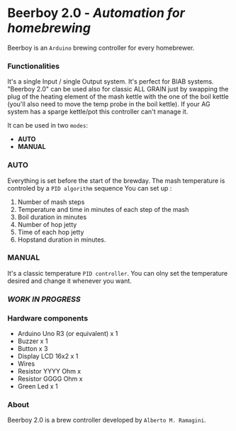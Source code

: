 # Beerboy 2.0  - *Automation for homebrewing*

Beerboy is an `Arduino` brewing controller for every homebrewer.

### Functionalities

It's a single Input / single Output system.  It's perfect for 
BIAB systems. "Beerboy 2.0" can be used also for classic ALL GRAIN just by 
swapping the plug of the heating element of the mash kettle 
with the one of the boil kettle (you'll also need to move the
temp probe in the boil kettle). If your AG system has a sparge kettle/pot 
this controller can't manage it.

It can be used in two `modes`:
* __AUTO__
* __MANUAL__
### AUTO
Everything is set before the start of the brewday. The mash temperature is controled by 
a `PID algorithm` sequence
You can set up : 
1. Number of mash steps 
2. Temperature and time in minutes of each step of the mash 
3. Boil duration in minutes 
4. Number of hop jetty 
5. Time of each hop jetty 
6. Hopstand duration in minutes.

### MANUAL
It's a classic temperature `PID controller`. You can olny set the 
temperature desired and change it whenever you want.
### *WORK IN PROGRESS*
### Hardware components
* Arduino Uno R3 (or equivalent) x 1
* Buzzer x 1
* Button x 3
* Display LCD 16x2 x 1
* Wires
* Resistor YYYY Ohm x 
* Resistor GGGG Ohm x 
* Green Led x 1

### About
Beerboy 2.0 is a brew controller developed by `Alberto M. Ramagini`.
